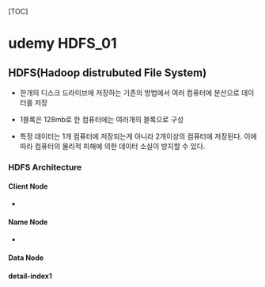 [TOC]

# udemy HDFS_01

## HDFS(Hadoop distrubuted File System)

- 한개의 디스크 드라이브에 저장하는 기존의 방법에서 여러 컴퓨터에 분산으로 데이터를 저장

- 1블록은 128mb로 한 컴퓨터에는 여러개의 블록으로 구성

- 특정 데이터는 1개 컴퓨터에 저장되는게 아니라 2개이상의 컴퓨터에 저장된다. 이에 따라 컴퓨터의 물리적 피해에 의한 데이터 소실이 방지할 수 있다.

### HDFS Architecture

#### Client Node

- 

#### Name Node

- 

#### Data Node

#### detail-index1
